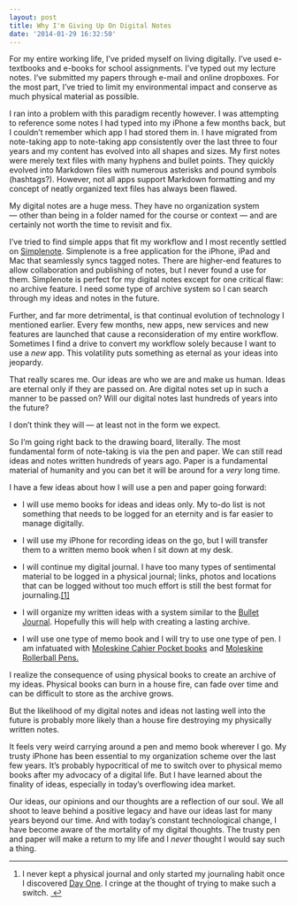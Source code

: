 ```yaml
---
layout: post
title: Why I'm Giving Up On Digital Notes
date: '2014-01-29 16:32:50'
---
```


<p data-preserve-html-node="true">For my entire working life, I’ve prided myself on living digitally. I’ve used e-textbooks and e-books for school assignments. I’ve typed out my lecture notes. I’ve submitted my papers through e-mail and online dropboxes. For the most part, I’ve tried to limit my environmental impact and conserve as much physical material as possible.</p>

<p data-preserve-html-node="true">I ran into a problem with this paradigm recently however. I was attempting to reference some notes I had typed into my iPhone a few months back, but I couldn’t remember which app I had stored them in. I have migrated from note-taking app to note-taking app consistently over the last three to four years and my content has evolved into all shapes and sizes. My first notes were merely text files with many hyphens and bullet points. They quickly evolved into Markdown files with numerous asterisks and pound symbols (hashtags?). However, not all apps support Markdown formatting and my concept of neatly organized text files has always been flawed. </p>

<p data-preserve-html-node="true">My digital notes are a huge mess. They have no organization system — other than being in a folder named for the course or context — and are certainly not worth the time to revisit and fix. </p>

<p data-preserve-html-node="true">I’ve tried to find simple apps that fit my workflow and I most recently settled on <a data-preserve-html-node="true" href="http://simplenote.com">Simplenote</a>. Simplenote is a free application for the iPhone, iPad and Mac that seamlessly syncs tagged notes. There are higher-end features to allow collaboration and publishing of notes, but I never found a use for them. Simplenote is perfect for my digital notes except for one critical flaw: no archive feature. I need some type of archive system so I can search through my ideas and notes in the future. </p>

<p data-preserve-html-node="true">Further, and far more detrimental, is that continual evolution of technology I mentioned earlier. Every few months, new apps, new services and new features are launched that cause a reconsideration of my entire workflow. Sometimes I find a drive to convert my workflow solely because I want to use a <em data-preserve-html-node="true">new</em> app. This volatility puts something as eternal as your ideas into jeopardy. </p>

<p data-preserve-html-node="true">That really scares me. Our ideas are who we are and make us human. Ideas are eternal only if they are passed on. Are digital notes set up in such a manner to be passed on? Will our digital notes last hundreds of years into the future? </p>

<p data-preserve-html-node="true">I don’t think they will — at least not in the form we expect.</p>

<p data-preserve-html-node="true">So I’m going right back to the drawing board, literally. The most fundamental form of note-taking is via the pen and paper. We can still read ideas and notes written hundreds of years ago. Paper is a fundamental material of humanity and you can bet it will be around for a <em data-preserve-html-node="true">very</em> long time. </p>

<p data-preserve-html-node="true">I have a few ideas about how I will use a pen and paper going forward:</p>

<ul data-preserve-html-node="true">
<li data-preserve-html-node="true"><p data-preserve-html-node="true">I will use memo books for ideas and ideas only. My to-do list is not something that needs to be logged for an eternity and is far easier to manage digitally.</p></li>
<li data-preserve-html-node="true"><p data-preserve-html-node="true">I will use my iPhone for recording ideas on the go, but I will transfer them to a written memo book when I sit down at my desk.</p></li>
<li data-preserve-html-node="true"><p data-preserve-html-node="true">I will continue my digital journal. I have too many types of sentimental material to be logged in a physical journal; links, photos and locations that can be logged without too much effort is still the best format for journaling.<a data-preserve-html-node="true" href="#fn:1" id="fnref:1" title="see footnote" class="footnote">[1]</a> </p></li>
<li data-preserve-html-node="true"><p data-preserve-html-node="true">I will organize my written ideas with a system similar to the <a data-preserve-html-node="true" href="http://bulletjournal.com">Bullet Journal</a>. Hopefully this will help with creating a lasting archive.</p></li>
<li data-preserve-html-node="true"><p data-preserve-html-node="true">I will use one type of memo book and I will try to use one type of pen. I am infatuated with <a data-preserve-html-node="true" href="http://www.amazon.ca/gp/product/8883704894/ref=as_li_qf_sp_asin_tl?ie=UTF8&camp=15121&creative=330641&creativeASIN=8883704894&linkCode=as2&tag=thenews037-20">Moleskine Cahier Pocket books</a><img data-preserve-html-node="true" src="http://ir-ca.amazon-adsystem.com/e/ir?t=thenews037-20&l=as2&o=15&a=8883704894" width="1" height="1" border="0" alt="" style="border:none !important; margin:0px !important;" /> and <a data-preserve-html-node="true" href="http://www.amazon.ca/gp/product/8866139726/ref=as_li_qf_sp_asin_tl?ie=UTF8&camp=15121&creative=330641&creativeASIN=8866139726&linkCode=as2&tag=thenews037-20">Moleskine Rollerball Pens.</a><img data-preserve-html-node="true" src="http://ir-ca.amazon-adsystem.com/e/ir?t=thenews037-20&l=as2&o=15&a=8866139726" width="1" height="1" border="0" alt="" style="border:none !important; margin:0px !important;" /></p></li>
</ul>

<p data-preserve-html-node="true">I realize the consequence of using physical books to create an archive of my ideas. Physical books can burn in a house fire, can fade over time and can be difficult to store as the archive grows. </p>

<p data-preserve-html-node="true">But the likelihood of my digital notes and ideas not lasting well into the future is probably more likely than a house fire destroying my physically written notes.</p>

<p data-preserve-html-node="true">It feels very weird carrying around a pen and memo book wherever I go. My trusty iPhone has been essential to my organization scheme over the last few years. It’s probably hypocritical of me to switch over to physical memo books after my advocacy of a digital life. But I have learned about the finality of ideas, especially in today’s overflowing idea market. </p>

<p data-preserve-html-node="true">Our ideas, our opinions and our thoughts are a reflection of our soul. We all shoot to leave behind a positive legacy and have our ideas last for many years beyond our time. And with today’s constant technological change, I have become aware of the mortality of my digital thoughts. The trusty pen and paper will make a return to my life and I <em data-preserve-html-node="true">never</em> thought I would say such a thing.</p>

<div data-preserve-html-node="true" class="footnotes">
<hr data-preserve-html-node="true" />
<ol data-preserve-html-node="true">

<li data-preserve-html-node="true" id="fn:1">
<p data-preserve-html-node="true">I never kept a physical journal and only started my journaling habit once I discovered <a data-preserve-html-node="true" href="http://dayoneapp.com">Day One</a>. I cringe at the thought of trying to make such a switch.  <a data-preserve-html-node="true" href="#fnref:1" title="return to article" class="reversefootnote"> ↩</a></p>
</li>

</ol>
</div>